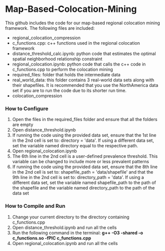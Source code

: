 # Map-Based-Colocation-Mining
This github includes the code for our map-based regional colocation mining framework.  The following files are included:
* regional_colocation_compression
 * c_functions.cpp: c++ functions used in the regional colocation framework
 * distance_threshold_calc.ipynb: python code that estimates the optimal spatial neighborhood relationship constraint
 * regional_colocation.ipynb: python code that calls the c++ code in c_functions.cpp to perform the colocation mining
 * required_files: folder that holds the intermediate data
 * real_world_data: this folder contains 3 real-world data sets along with their shapefiles.  It is recommended that you use the NorthAmerica data set if you are to run the code due to its shorter run time.
* colocation_compression


### How to Configure
1. Open the files in the required_files folder and ensure that all the folders are empty
2. Open distance_threshold.ipynb
3. If running the code using the provided data set, ensure that the 1st line in the 2nd cell is set to: directory = 'data'.  If using a different data set, set the variable named directory equal to the respective path.
4. Open regional_colocation.ipynb
5. The 6th line in the 2nd cell is a user-defined prevalence threshold.  This variable can be changed to include more or less prevalent patterns
6. If running the code using the provided data set, ensure that the 8th line in the 2nd cell is set to: shapefile_path = 'data/shapefile' and that the 9th line in the 2nd cell is set to: directory_path = 'data'.  If using a different data set, set the variable named shapefile_path to the path of the shapefile and the variable named directory_path to the path of the data set

### How to Compile and Run
1. Change your current directory to the directory containing c_functions.cpp
2. Open distance_threshold.ipynb and run all the cells
3. Run the following command in the terminal: **g++ -O3 -shared -o c_functions.so -fPIC c_functions.cpp**
4. Open regional_colocation.ipynb and run all the cells
